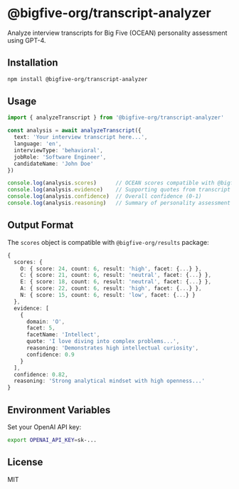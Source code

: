 # @bigfive-org/transcript-analyzer

Analyze interview transcripts for Big Five (OCEAN) personality assessment using GPT-4.

## Installation

```bash
npm install @bigfive-org/transcript-analyzer
```

## Usage

```typescript
import { analyzeTranscript } from '@bigfive-org/transcript-analyzer'

const analysis = await analyzeTranscript({
  text: 'Your interview transcript here...',
  language: 'en',
  interviewType: 'behavioral',
  jobRole: 'Software Engineer',
  candidateName: 'John Doe'
})

console.log(analysis.scores)      // OCEAN scores compatible with @bigfive-org/score
console.log(analysis.evidence)    // Supporting quotes from transcript
console.log(analysis.confidence)  // Overall confidence (0-1)
console.log(analysis.reasoning)   // Summary of personality assessment
```

## Output Format

The `scores` object is compatible with `@bigfive-org/results` package:

```typescript
{
  scores: {
    O: { score: 24, count: 6, result: 'high', facet: {...} },
    C: { score: 21, count: 6, result: 'neutral', facet: {...} },
    E: { score: 18, count: 6, result: 'neutral', facet: {...} },
    A: { score: 22, count: 6, result: 'high', facet: {...} },
    N: { score: 15, count: 6, result: 'low', facet: {...} }
  },
  evidence: [
    {
      domain: 'O',
      facet: 5,
      facetName: 'Intellect',
      quote: 'I love diving into complex problems...',
      reasoning: 'Demonstrates high intellectual curiosity',
      confidence: 0.9
    }
  ],
  confidence: 0.82,
  reasoning: 'Strong analytical mindset with high openness...'
}
```

## Environment Variables

Set your OpenAI API key:

```bash
export OPENAI_API_KEY=sk-...
```

## License

MIT
